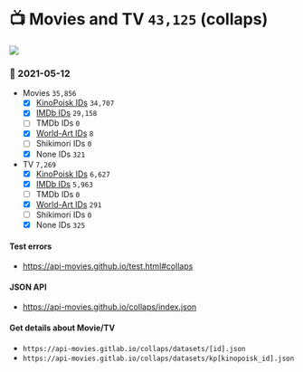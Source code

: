 # :tv: Movies and TV `43,125` (collaps)

<a href="https://API-Movies.github.io"><img src="https://API-Movies.github.io/banner.png?cache"></a>

### :date: 2021-05-12
- Movies `35,856`
  - [x] <a href="https://API-Movies.github.io/collaps/movie_kinopoisk_ids.json">KinoPoisk IDs</a> `34,707`
  - [x] <a href="https://API-Movies.github.io/collaps/movie_imdb_ids.json">IMDb IDs</a> `29,158`
  - [ ] TMDb IDs `0`
  - [x] <a href="https://API-Movies.github.io/collaps/movie_world_art_ids.json">World-Art IDs</a> `8`
  - [ ] Shikimori IDs `0`
  - [x] None IDs `321`
- TV `7,269`
  - [x] <a href="https://API-Movies.github.io/collaps/tv_kinopoisk_ids.json">KinoPoisk IDs</a> `6,627`
  - [x] <a href="https://API-Movies.github.io/collaps/tv_imdb_ids.json">IMDb IDs</a> `5,963`
  - [ ] TMDb IDs `0`
  - [x] <a href="https://API-Movies.github.io/collaps/tv_world_art_ids.json">World-Art IDs</a> `291`
  - [ ] Shikimori IDs `0`
  - [x] None IDs `325`
#### Test errors
- <a href='https://api-movies.github.io/test.html#collaps'>https://api-movies.github.io/test.html#collaps</a>
#### JSON API
- <a href='https://api-movies.github.io/collaps/index.json'>https://api-movies.github.io/collaps/index.json</a>
#### Get details about Movie/TV
- `https://api-movies.gitlab.io/collaps/datasets/[id].json`
- `https://api-movies.gitlab.io/collaps/datasets/kp[kinopoisk_id].json`
